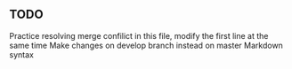 ## TODO

Practice resolving merge confilict in this file, modify the first line at the same time
Make changes on develop branch instead on master
Markdown syntax
